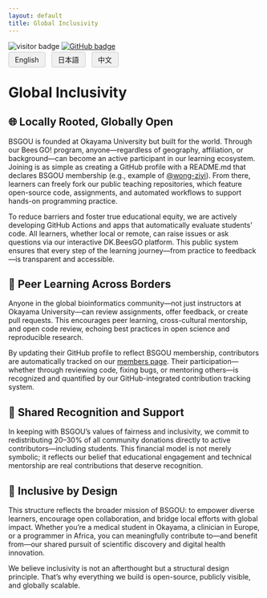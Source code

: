 ```yaml
---
layout: default
title: Global Inclusivity
---
```


<!-- Info Row: Visitor count + GitHub profile -->
<div style="margin-top: 10px; margin-bottom: 8px;">
  <img src="https://visitor-badge.laobi.icu/badge?page_id=labonom.github.io/sources/Global_Inclusivity.html" alt="visitor badge"/>
  <a href="https://github.com/LabOnoM">
    <img src="https://img.shields.io/badge/GitHub-Profile-black?logo=github" alt="GitHub badge"/>
  </a>
</div>

<!-- Language Switch Row -->
<div>
  <a href="/sources/Global_Inclusivity.html" style="padding: 6px 12px; border: 1px solid #ccc; background-color: #f0f0f0; text-decoration: none; border-radius: 4px; margin-right: 8px;">English</a>
  <a href="/sources/Global_Inclusivity_JP.html" style="padding: 6px 12px; border: 1px solid #ccc; background-color: #f0f0f0; text-decoration: none; border-radius: 4px; margin-right: 8px;">日本語</a>
  <a href="/sources/Global_Inclusivity_CH.html" style="padding: 6px 12px; border: 1px solid #ccc; background-color: #f0f0f0; text-decoration: none; border-radius: 4px;">中文</a>
</div>

# Global Inclusivity

## 🌐 Locally Rooted, Globally Open
BSGOU is founded at Okayama University but built for the world. Through our Bees GO! program, anyone—regardless of geography, affiliation, or background—can become an active participant in our learning ecosystem. Joining is as simple as creating a GitHub profile with a README.md that declares BSGOU membership (e.g., example of [@wong-ziyi](https://github.com/wong-ziyi)). From there, learners can freely fork our public teaching repositories, which feature open-source code, assignments, and automated workflows to support hands-on programming practice.

To reduce barriers and foster true educational equity, we are actively developing GitHub Actions and apps that automatically evaluate students’ code. All learners, whether local or remote, can raise issues or ask questions via our interactive DK.BeesGO platform. This public system ensures that every step of the learning journey—from practice to feedback—is transparent and accessible.

## 💬 Peer Learning Across Borders
Anyone in the global bioinformatics community—not just instructors at Okayama University—can review assignments, offer feedback, or create pull requests. This encourages peer learning, cross-cultural mentorship, and open code review, echoing best practices in open science and reproducible research.

By updating their GitHub profile to reflect BSGOU membership, contributors are automatically tracked on our [members page](https://www.bs-gou.com/members.html). Their participation—whether through reviewing code, fixing bugs, or mentoring others—is recognized and quantified by our GitHub-integrated contribution tracking system.

## 🤝 Shared Recognition and Support
In keeping with BSGOU’s values of fairness and inclusivity, we commit to redistributing 20–30% of all community donations directly to active contributors—including students. This financial model is not merely symbolic; it reflects our belief that educational engagement and technical mentorship are real contributions that deserve recognition.

## 🚀 Inclusive by Design
This structure reflects the broader mission of BSGOU: to empower diverse learners, encourage open collaboration, and bridge local efforts with global impact. Whether you’re a medical student in Okayama, a clinician in Europe, or a programmer in Africa, you can meaningfully contribute to—and benefit from—our shared pursuit of scientific discovery and digital health innovation.

We believe inclusivity is not an afterthought but a structural design principle. That’s why everything we build is open-source, publicly visible, and globally scalable.







